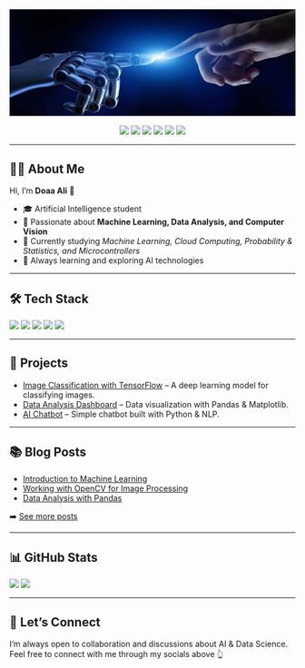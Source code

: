 <img src="image7.jpg" alt="Doaa Ali GitHub README header image">

<p align="center">
  <a href="https://twitter.com/yourprofile"><img src="https://img.shields.io/badge/Twitter-%231DA1F2.svg?&style=for-the-badge&logo=twitter&logoColor=white" height=25></a>
  <a href="https://www.linkedin.com/in/yourprofile"><img src="https://img.shields.io/badge/LinkedIn-%230077B5.svg?&style=for-the-badge&logo=linkedin&logoColor=white" height=25></a>
  <a href="https://www.instagram.com/yourprofile"><img src="https://img.shields.io/badge/Instagram-%23E4405F.svg?&style=for-the-badge&logo=instagram&logoColor=white" height=25></a>
  <a href="https://www.youtube.com/@yourchannel"><img src="https://img.shields.io/badge/YouTube-%23FF0000.svg?&style=for-the-badge&logo=youtube&logoColor=white" height=25></a>
  <a href="https://medium.com/@yourprofile"><img src="https://img.shields.io/badge/Medium-%2312100E.svg?&style=for-the-badge&logo=medium&logoColor=white" height=25></a>
  <a href="https://dev.to/yourprofile"><img src="https://img.shields.io/badge/DEV.TO-%230A0A0A.svg?&style=for-the-badge&logo=dev-dot-to&logoColor=white" height=25></a>
</p>

---

## 👩‍🎓 About Me
Hi, I’m **Doaa Ali** 👋  
- 🎓 Artificial Intelligence student  
- 🤖 Passionate about **Machine Learning, Data Analysis, and Computer Vision**  
- 📘 Currently studying *Machine Learning, Cloud Computing, Probability & Statistics, and Microcontrollers*  
- 🌱 Always learning and exploring AI technologies  

---

## 🛠 Tech Stack
<p>
  <img src="https://img.shields.io/badge/Python-3776AB?style=for-the-badge&logo=python&logoColor=white">
  <img src="https://img.shields.io/badge/TensorFlow-FF6F00?style=for-the-badge&logo=TensorFlow&logoColor=white">
  <img src="https://img.shields.io/badge/Scikit--learn-F7931E?style=for-the-badge&logo=scikit-learn&logoColor=white">
  <img src="https://img.shields.io/badge/Oracle-F80000?style=for-the-badge&logo=oracle&logoColor=white">
  <img src="https://img.shields.io/badge/SQL-4479A1?style=for-the-badge&logo=mysql&logoColor=white">
</p>

---

## 🚀 Projects
- [Image Classification with TensorFlow](https://github.com/yourusername/project1) – A deep learning model for classifying images.  
- [Data Analysis Dashboard](https://github.com/yourusername/project2) – Data visualization with Pandas & Matplotlib.  
- [AI Chatbot](https://github.com/yourusername/project3) – Simple chatbot built with Python & NLP.  

---

## 📚 Blog Posts
- [Introduction to Machine Learning](https://yourblog.com/article1)  
- [Working with OpenCV for Image Processing](https://yourblog.com/article2)  
- [Data Analysis with Pandas](https://yourblog.com/article3)  

➡️ [See more posts](https://yourblog.com)

---

## 📊 GitHub Stats
<p>
  <img src="https://github-readme-stats.vercel.app/api?username=yourusername&show_icons=true&theme=radical" height=150>
  <img src="https://github-readme-stats.vercel.app/api/top-langs/?username=yourusername&layout=compact&theme=radical" height=150>
</p>

---

## 🤝 Let’s Connect
I’m always open to collaboration and discussions about AI & Data Science.  
Feel free to connect with me through my socials above 👆
